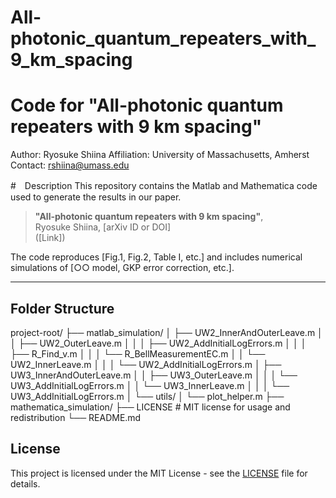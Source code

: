 # All-photonic_quantum_repeaters_with_9_km_spacing

# Code for "All-photonic quantum repeaters with 9 km spacing"  
Author: Ryosuke Shiina
Affiliation: University of Massachusetts, Amherst
Contact: rshiina@umass.edu

#　Description
This repository contains the Matlab and Mathematica code used to generate the results in our paper.

> **"All-photonic quantum repeaters with 9 km spacing"**,  
>  Ryosuke Shiina, [arXiv ID or DOI]  
> ([Link])

The code reproduces [Fig.1, Fig.2, Table I, etc.] and includes numerical simulations of [○○ model, GKP error correction, etc.].

---

## Folder Structure

project-root/
├── matlab_simulation/
│   ├── UW2_InnerAndOuterLeave.m
│   │   ├── UW2_OuterLeave.m
│   │   │   ├── UW2_AddInitialLogErrors.m
│   │   │   ├── R_Find_v.m
│   │   │   └── R_BellMeasurementEC.m
│   │   └── UW2_InnerLeave.m
│   │   │   └── UW2_AddInitialLogErrors.m
│   ├── UW3_InnerAndOuterLeave.m
│   │   ├── UW3_OuterLeave.m
│   │   │   └── UW3_AddInitialLogErrors.m
│   │   └── UW3_InnerLeave.m
│   │   │   └── UW3_AddInitialLogErrors.m
│   └── utils/
│       └── plot_helper.m
├── mathematica_simulation/
├── LICENSE # MIT license for usage and redistribution
└── README.md

## License
This project is licensed under the MIT License - see the [LICENSE](./LICENSE) file for details.
